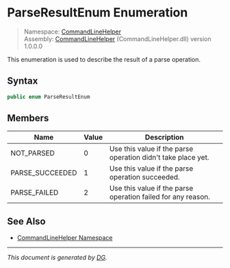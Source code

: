 ﻿# ParseResultEnum Enumeration

> Namespace: [CommandLineHelper](_toc.CommandLineHelper.md#commandlinehelper-namespace)\
> Assembly: [CommandLineHelper](_toc.CommandLineHelper.md) (CommandLineHelper.dll) version 1.0.0.0

This enumeration is used to describe the result of a parse operation.

## Syntax

```csharp
public enum ParseResultEnum
```

## Members

Name | Value | Description
--- | --- | ---
NOT\_PARSED | 0 | Use this value if the parse operation didn't take place yet.
PARSE\_SUCCEEDED | 1 | Use this value if the parse operation succeeded.
PARSE\_FAILED | 2 | Use this value if the parse operation failed for any reason.

## See Also

- [CommandLineHelper Namespace](_toc.CommandLineHelper.md#commandlinehelper-namespace)

---

_This document is generated by [DG](https://github.com/Khojasteh/dg)._
